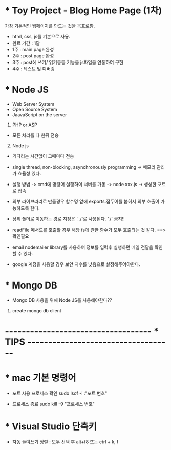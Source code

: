 # * Toy Project - Blog Home Page (1차)

가장 기본적인 웹페이지를 만드는 것을 목표로함.
- html, css, js를 기본으로 사용.
- 완료 기간 : 1달
- 1주 : main page 완성
- 2주 : post page 완성
- 3주 : post에 쓰기/ 읽기등등 기능을 js파일을 연동하여 구현
- 4주 : 테스트 및 디버깅

# * Node JS

- Web Server System
- Open Source System
- JaavaScript on the server

1. PHP or ASP
- 모든 처리를 다 한뒤 전송

2. Node js
- 기다리는 시간없이 그때마다 전송
- single thread, non-blocking, asynchronously programming => 메모리 관리가 효율성 있다.

- 실행 방법
-> cmd에 명령어 실행하여 서버를 가동
-> node xxx.js
-> 생성한 포트로 접속

- 외부 라이브러리로 만들경우 함수명 앞에 exports.접두어를 붙혀서 외부 호출이 가능하도록 한다.
- 상위 폴더로 이동하는 경로 지정은 '../'로 사용된다. './' 금지!!
- readFile 메서드를 호출할 경우 해당 fs에 관한 함수가 모두 호출되는 것 같다. ==> 확인필요
- email nodemailer library를 사용하여 정보를 입력후 실행하면 메일 전달을 확인할 수 있다.
- google 계정을 사용할 경우 보안 지수를 낮음으로 설정해주어야한다.

# * Mongo DB
- Mongo DB 사용을 위해 Node JS를 사용해야한다??

1. create mongo db client


# ----------------------------------- * TIPS -----------------------------------

# * mac 기본 명령어
- 포트 사용 프로세스 확인
sudo lsof -i :"포트 번호"

- 프로세스 종료
sudo kill -9 "프로세스 번호"

# * Visual Studio 단축키
- 자동 들여쓰기 정렬 : 모두 선택 후 alt+f8 또는 ctrl + k, f
